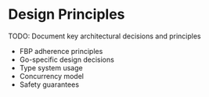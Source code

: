 # Design Principles

TODO: Document key architectural decisions and principles
- FBP adherence principles
- Go-specific design decisions
- Type system usage
- Concurrency model
- Safety guarantees 